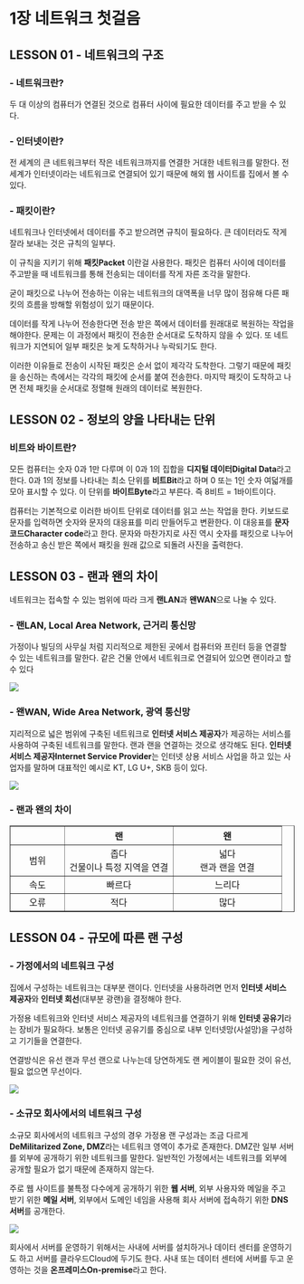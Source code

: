 # 1장 네트워크 첫걸음

## LESSON 01 - 네트워크의 구조

### - 네트워크란?

두 대 이상의 컴퓨터가 연결된 것으로 컴퓨터 사이에 필요한 데이터를 주고 받을 수 있다.

### - 인터넷이란?

전 세계의 큰 네트워크부터 작은 네트워크까지를 연결한 거대한 네트워크를 말한다. 전 세계가 인터넷이라는 네트워크로 연결되어 있기 때문에 해외 웹 사이트를 집에서 볼 수 있다.

### - 패킷이란?

네트워크나 인터넷에서 데이터를 주고 받으려면 규칙이 필요하다. 큰 데이터라도 작게 잘라 보내는 것은 규칙의 일부다. 

이 규칙을 지키기 위해 **패킷Packet** 이란걸 사용한다. 패킷은 컴퓨터 사이에 데이터를 주고받을 때 네트워크를 통해 전송되는 데이터를 작게 자른 조각을 말한다. 

굳이 패킷으로 나누어 전송하는 이유는 네트워크의 대역폭을 너무 많이 점유해 다른 패킷의 흐름을 방해할 위험성이 있기 때문이다.

데이터를 작게 나누어 전송한다면 전송 받은 쪽에서 데이터를 원래대로 복원하는 작업을 해야한다. 문제는 이 과정에서 패킷이 전송한 순서대로 도착하지 않을 수 있다. 또 네트워크가 지연되어 일부 패킷은 늦게 도착하거나 누락되기도 한다. 

이러한 이유들로 전송이 시작된 패킷은 순서 없이 제각각 도착한다. 그렇기 때문에 패킷을 송신하는 측에서는 각각의 패킷에 순서를 붙여 전송한다. 마지막 패킷이 도착하고 나면 전체 패킷을 순서대로 정렬해 원래의 데이터로 복원한다.

## LESSON 02 - 정보의 양을 나타내는 단위

### 비트와 바이트란?

모든 컴퓨터는 숫자 0과 1만 다루며 이 0과 1의 집합을 **디지털 데이터Digital Data**라고 한다. 0과 1의 정보를 나타내는 최소 단위를 **비트Bit**라고 하며 0 또는 1인 숫자 여덟개를 모아 표시할 수 있다. 이 단위를 **바이트Byte**라고 부른다. 즉 8비트 = 1바이트이다. 

컴퓨터는 기본적으로 이러한 바이트 단위로 데이터를 읽고 쓰는 작업을 한다. 키보드로 문자를 입력하면 숫자와 문자의 대응표를 미리 만들어두고 변환한다. 이 대응표를 **문자 코드Character code**라고 한다. 문자와 마찬가지로 사진 역시 숫자를 패킷으로 나누어 전송하고 송신 받은 쪽에서 패킷을 원래 값으로 되돌려 사진을 출력한다.

## LESSON 03 - 랜과 왠의 차이

네트워크는 접속할 수 있는 범위에 따라 크게 **랜LAN**과 **왠WAN**으로 나눌 수 있다.

### - 랜LAN, Local Area Network, 근거리 통신망

가정이나 빌딩의 사무실 처럼 지리적으로 제한된 곳에서 컴퓨터와 프린터 등을 연결할 수 있는 네트워크를 말한다. 같은 건물 안에서 네트워크로 연결되어 있으면 랜이라고 할 수 있다

![](https://images.velog.io/images/gshduet/post/8fadc47d-c4a8-447c-8b0f-43e0eb988f49/image.png)

### - 왠WAN, Wide Area Network, 광역 통신망

지리적으로 넓은 범위에 구축된 네트워크로 **인터넷 서비스 제공자**가 제공하는 서비스를 사용하여 구축된 네트워크를 말한다. 랜과 랜을 연결하는 것으로 생각해도 된다. **인터넷 서비스 제공자Internet Service Provider**는 인터넷 상용 서비스 사업을 하고 있는 사업자를 말하며 대표적인 예시로 KT, LG U+, SKB 등이 있다.

![](https://images.velog.io/images/gshduet/post/b38c6391-2931-4b28-be1a-f14bddd5cfd9/image.png)

### - 랜과 왠의 차이
<table border = "1" align="center">
  <tr>
    <th></th>
    <th>랜</th>
    <th>왠</th>
  </tr>
  <tr align = "center">
    <td width = 20%>범위</td>
    <td width = 40%>좁다<br>건물이나 특정 지역을 연결</td>    
    <td width = 40%>넓다<br>랜과 랜을 연결</td>
  </tr>
  <tr align = "center">
    <td width = 20%>속도</td>
    <td width = 40%>빠르다</td>    
    <td width = 40%>느리다</td>    
  </tr>
  <tr align = "center">
    <td width =20%>오류</td>
    <td width = 40%>적다</td>    
    <td width = 40%>많다</td>    
  </tr>
</table>  

## LESSON 04 - 규모에 따른 랜 구성

### - 가정에서의 네트워크 구성

집에서 구성하는 네트워크는 대부분 랜이다. 인터넷을 사용하려면 먼저 **인터넷 서비스 제공자**와 **인터넷 회선**(대부분 광랜)을 결정해야 한다.

가정용 네트워크와 인터넷 서비스 제공자의 네트워크를 연결하기 위해 **인터넷 공유기**라는 장비가 필요하다. 보통은 인터넷 공유기를 중심으로 내부 인터넷망(사설망)을 구성하고 기기들을 연결한다.

연결방식은 유선 랜과 무선 랜으로 나누는데 당연하게도 랜 케이블이 필요한 것이 유선, 필요 없으면 무선이다.

![](https://images.velog.io/images/gshduet/post/a97aecfb-e764-4714-9dd3-7759eb309d51/image.png)

### - 소규모 회사에서의 네트워크 구성

소규모 회사에서의 네트워크 구성의 경우 가정용 랜 구성과는 조금 다르게 **DeMilitarized Zone, DMZ**라는 네트워크 영역이 추가로 존재한다. DMZ란 일부 서버를 외부에 공개하기 위한 네트워크를 말한다. 일반적인 가정에서는 네트워크를 외부에 공개할 필요가 없기 때문에 존재하지 않는다.

주로 웹 사이트를 불특정 다수에게 공개하기 위한 **웹 서버**, 외부 사용자와 메일을 주고 받기 위한 **메일 서버**, 외부에서 도메인 네임을 사용해 회사 서버에 접속하기 위한 **DNS 서버**를 공개한다.

![](https://images.velog.io/images/gshduet/post/1379e016-b9a0-4d42-9a28-97af2e70fbf1/image.png)

회사에서 서버를 운영하기 위해서는 사내에 서버를 설치하거나 데이터 센터를 운영하기도 하고 서버를 클라우드Cloud에 두기도 한다. 사내 또는 데이터 센터에 서버를 두고 운영하는 것을 **온프레미스On-premise**라고 한다.